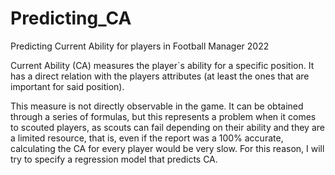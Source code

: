 # Predicting_CA
Predicting Current Ability for players in Football Manager 2022

Current Ability (CA) measures the player`s ability for a specific position. It has  a direct relation with the players attributes (at least the ones that are important for said position). 

This measure is not directly observable in the game. It can be obtained through a series of formulas, but this represents a problem when it comes to scouted players, as scouts can fail depending on their ability and they are a limited resource, that is, even if the report was a 100% accurate, calculating the CA for every player would be very slow. For this reason, I will try to specify a regression model that predicts CA.
